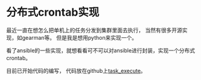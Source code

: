 分布式crontab实现
================

最近一直在想怎么把单机上的任务分发到集群里面去执行， 当然有很多开源实现，如gearman等。
但是我是想用python来实现一个。

看了ansible的一些实现，就想看看可不可以对ansible进行封装，实现一个分布式crontab。


目前已开始代码的编写， 代码放在github上[task_execute](https://github.com/hljyunxi/task_execute)。
